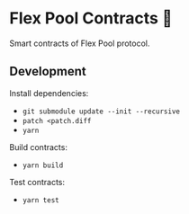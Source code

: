 # Flex Pool Contracts 🐳

Smart contracts of Flex Pool protocol.

## Development

Install dependencies:
- `git submodule update --init --recursive`
- `patch <patch.diff`
- `yarn`

Build contracts:
- `yarn build`

Test contracts:
- `yarn test`
